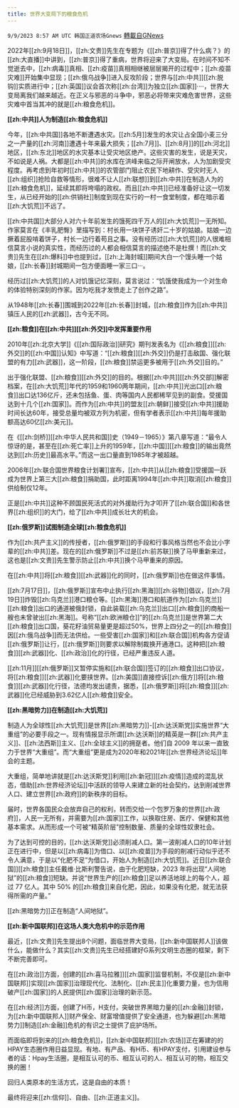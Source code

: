 ```yaml
---
title: 世界大变局下的粮食危机
---
```

`9/9/2023 8:57 AM UTC 韩国正道农场Gnews` [轉載自GNews](https://gnews.org/articles/1666900)

2022年[[zh:9月18日]]，[[zh:文贵]]先生在专题为《[[zh:普京]]得了什么病？》的[[zh:大直播]]中讲到，[[zh:普京]]得了重病，世界将迎来了大变局。在时间不知不觉逝去中，[[zh:病毒]]真相、[[zh:疫苗]]真相相继被层层揭开的过程中；[[zh:疫苗灾难]]开始集中显现；[[zh:俄乌战争]]进入反攻阶段；世界与[[zh:中共]][[zh:脱钩]]实质进行中；[[zh:英国]]议会首次称[[zh:台湾]]为独立[[zh:国家]]····，世界大变局离我们越来越近。在正义与邪恶的斗争中，邪恶必将带来灾难危害世界，这些灾难中首当其冲的就是[[zh:粮食危机]]。

  

**[[zh:中共]]人为制造[[zh:粮食危机]]**

今年，[[zh:中共国]]各地不断遭遇水灾。[[zh:5月]]发生的水灾让占全国小麦三分之一产量的[[zh:河南]]遭遇十年来最大损失；[[zh:7月]]、[[zh:8月]]的[[zh:河北]]地区，[[zh:东北]]地区的水灾基本让受灾地区绝产。这些灾害的发生，说是天灾，不如说是人祸。大都是[[zh:中共]]的水库在洪峰来临之际开闸放水，人为加剧受灾程度。再考虑到年初时[[zh:中共]]的农管部门阻止农民下地耕作、受灾时无人[[zh:组织]]抢险自救等情形，很难不让人[[zh:联想]]到[[zh:中共]]在制造人为的[[zh:粮食危机]]，延续其即将垮塌的政权。而且[[zh:中共]]已经准备好让这一切发生，从已经开始的[[zh:供销社]]制度到现在实行的一村一食堂制度，都在暗示着[[zh:大饥荒]]不远了。

  

[[zh:中共国]]大部分人对六十年前发生的饿死四千万人的[[zh:大饥荒]]一无所知。作家莫言在《丰乳肥臀》里描写到：村长用一块饼子诱奸二十岁的姑娘。姑娘一边撅着屁股啃着饼子，村长一边行着苟且之事。没有经历过[[zh:大饥荒]]的人很难相信莫言小说的真实性，而经历过的人都会相信莫言的描述绝不是杜撰！而[[zh:文贵]]先生在[[zh:爆料]]中也提到过，[[zh:上海封城]]期间大白一个馒头睡一个姑娘，[[zh:长春]]封城期间一包方便面睡一家三口···。

  

经历过[[zh:大饥荒]]的人对饥饿记忆深刻，莫言说过：“饥饿使我成为一个对生命的体验特别深刻的作家。因为吃我才发愤走上了创作之路”。

从1948年[[zh:长春]]围城到2022年[[zh:长春]]封城，[[zh:粮食]]作为[[zh:中共]]镇压人民的[[zh:武器]]，古今无不同。

  

**[[zh:粮食]]在[[zh:中共]][[zh:外交]]中发挥重要作用**

2010年[[zh:北京大学]]《[[zh:国际政治]]研究》期刊发表名为《[[zh:粮食]][[zh:外交]]的[[zh:中国]]认知》中写道：“[[zh:粮食]][[zh:外交]]仍是打击敌国、强化联盟的有力[[zh:武器]]，这一阶段，[[zh:粮食]]禁运更多被用于[[zh:外交]]目的。”

出于强化联盟、[[zh:粮食]][[zh:外交]]的目的。根据[[zh:中共]][[zh:外交部]]解密档案，在[[zh:大饥荒]]年代的1959和1960两年期间，[[zh:中共]]光出口[[zh:粮食]]出口达136亿斤，还未包括鱼、蛋、肉等国内人民都稀罕见到的副食。受援国达到十几个[[zh:国家]]。而作为[[zh:中共]]的盟友[[zh:朝鲜]]接受[[zh:中共]]援助时间长达60年，接受总量均被双方列为机密，但有学者表示[[zh:中共]]每年援助额高达60亿[[zh:美元]]。

  

在《[[zh:剑桥]][[zh:中华人民共和国]]史（1949－1965）》第八章写道：“最令人惊讶的是，甚至在[[zh:死亡率]]上升的1959年，[[zh:中国]][[zh:粮食]]的输出竟然达到[[zh:历史]]最高水平。”而这一出口量直到1985年才被超越。

2006年[[zh:联合国世界粮食计划署]]宣布，[[zh:中共]]从[[zh:粮食]]受援国一跃成为世界上第三大[[zh:粮食]]捐助国，此时距离1994年[[zh:中共]]取消[[zh:粮食]]供给制仅12年。

  

正是[[zh:中共]]这种不顾国民死活式的对外援助行为才叩开了[[zh:联合国]]和各世界[[zh:组织]]的大门，给了[[zh:中共]]成长壮大的机会。

  

**[[zh:俄罗斯]]试图制造全球[[zh:粮食危机]]**

作为[[zh:共产主义]]的传授者，[[zh:俄罗斯]]的手段和行事风格当然也不会比小字辈的[[zh:中共]]差。现在的[[zh:俄罗斯]]不过是[[zh:前苏联]]换了马甲重新来过，这也是[[zh:文贵]]先生警示防止[[zh:中共]]换个马甲重来的原因。


在[[zh:中共]]将[[zh:粮食]][[zh:武器]]化的同时，[[zh:俄罗斯]]也在做这件事情。

[[zh:7月17日]]，[[zh:俄罗斯]]宣布中止执行[[zh:黑海]][[zh:谷物]]倡议，[[zh:7月19日]]炸毁[[zh:乌克兰]]港口粮仓等。[[zh:黑海]]港口和航道作为[[zh:乌克兰]][[zh:粮食]]出口的通道被俄封锁，自此装载[[zh:乌克兰]]出口[[zh:粮食]]的商船一艘也未曾驶出[[zh:黑海]]。号称“[[zh:欧洲粮仓]]”的[[zh:乌克兰]]是世界第二大[[zh:粮食]]出口国，葵花籽油贸易量更是超过50%，世界上四分之一的[[zh:粮食]]因[[zh:俄乌战争]]而无法供给。一些受害[[zh:国家]]和[[zh:联合国]]机构各方促请[[zh:俄罗斯]]让行，[[zh:俄罗斯]]则要求以解除制裁换开通港口。这种把[[zh:粮食]][[zh:武器]]化、[[zh:政治]]化的行径，已经严重违反人道。

[[zh:11月]][[zh:俄罗斯]]又暂停实施和[[zh:联合国]]签订的[[zh:粮食]]出口协议，将[[zh:粮食]][[zh:武器]]化要挟世界。[[zh:美国]]直接控诉[[zh:俄方]]将[[zh:粮食]][[zh:武器]]化行径，法德均发出谴责，据悉，[[zh:俄罗斯]]将[[zh:粮食]][[zh:武器]]化已经威胁到3.62亿人[[zh:粮食]]安全。

  

**[[zh:黑暗势力]]在制造[[zh:大饥荒]]**

制造人为全球性[[zh:大饥荒]]是世界[[zh:黑暗势力]]-[[zh:达沃斯党]]实施世界“大重组”的必要手段之一。现有情报显示所谓[[zh:达沃斯]]的精英是一群[[zh:共产主义]]、[[zh:法西斯]]主义、[[zh:全球主义]]的拥趸者。他们自 2009 年以来一直致力于世界“大重组”。而“大重组”更是成为2020年和2021年[[zh:世界经济论坛]]年会的主题。

  

大重组，简单地讲就是[[zh:达沃斯党]]利用[[zh:新冠]][[zh:疫情]]造成的混乱状态，借助[[zh:世界经济论坛]]中活跃的领导人来建立新的社会契约，达到削减世界人口、建立世界[[zh:政府]]的新秩序的目标。

届时，世界各国民众会放弃自己的权利，转而交给一个包罗万象的世界[[zh:政府]]，人民一无所有，并需要为[[zh:国家]]工作，以换取住房、医疗、保健和其他基本需求。从而形成一个可被“精英阶层”控制数量、质量的全球性奴隶社会。

  

为了达到可控的目的，[[zh:达沃斯党]]必须削减人口。第一波削减人口的10年计划正在进行中，但是以[[zh:病毒]]为借口、以[[zh:疫苗]]为手段的削减行动似乎还不令人满意，于是以“化肥不足”为借口，开始人为制造[[zh:大饥荒]]。近日[[zh:联合国]][[zh:粮食]]主任戴维·比斯利警告说，由于化肥短缺，2023 年将出现“人间地狱”的[[zh:粮食]]短缺。并说“世界生产的[[zh:粮食]]足以养活地球上的每个人，超过 77 亿人。其中 50% 的[[zh:粮食]]来自化肥，因此，如果没有化肥，就无法获得所需的产量。”

[[zh:黑暗势力]]正在制造“人间地狱”。


 **[[zh:新中国联邦]]在这场人类大危机中的示范作用**

最近，[[zh:文贵]]先生提出8个问题，面临世界大变局，[[zh:新中国联邦人]]该做什么，能做什么？其实[[zh:文贵]]先生已经搭建好G系列文明生态圈的框架，剩下不断完善即可。

在[[zh:政治]]方面，创建的[[zh:喜马拉雅]][[zh:国家]]监督机制，不仅是[[zh:新中国联邦]]实现[[zh:国家]]治理现代化、法制化、[[zh:民主]]化重要力量，也为信用破产[[zh:国家]]的人民提供[[zh:国家]]治理的新示范。

在[[zh:经济]]方面，创建了H币，H支付，突破世界黑暗力量的[[zh:金融]]封锁，为[[zh:新中国联邦人]]财产保全、财富增值提供了安全通道，也为躲避[[zh:黑暗势力]]制造[[zh:金融]]危机的有识之士提供了庇护场所。

而面临即将到来的[[zh:粮食危机]]，[[zh:新中国联邦]][[zh:农场]]正在筹建的的HPAY生态圈作用日益显现。有地、有产品、有H币、有HPAY支付，引用建设参与者的话：Hpay生活圈，是相互认可的币、相互认可的人、相互认可的物，相互交换的圈！

回归人类原本的生活方式，这是自由的本质！

最终将迎来[[zh:信仰]]、自由、[[zh:正道主义]]。
